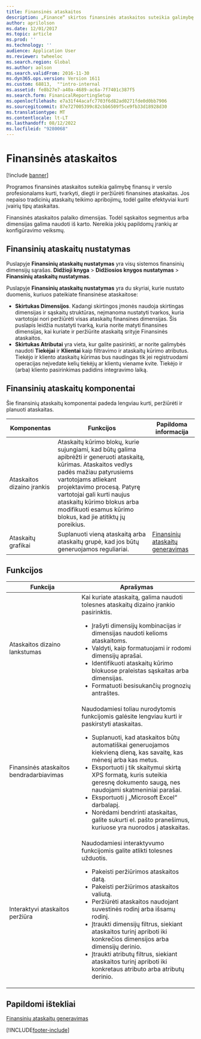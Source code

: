 ```yaml
---
title: Finansinės ataskaitos
description: „Finance“ skirtos finansinės ataskaitos suteikia galimybę finansų ir verslo profesionalams kurti, tvarkyti, diegti ir peržiūrėti finansines ataskaitas.
author: aprilolson
ms.date: 12/01/2017
ms.topic: article
ms.prod: ''
ms.technology: ''
audience: Application User
ms.reviewer: twheeloc
ms.search.region: Global
ms.author: aolson
ms.search.validFrom: 2016-11-30
ms.dyn365.ops.version: Version 1611
ms.custom: 68813,  ""intro-internal
ms.assetid: fe8b27e7-a40a-4689-ac6a-7f7401c387f5
ms.search.form: FinanicalReportingSetup
ms.openlocfilehash: e7a31f44acafc7703f6d82ad0271fde0d0bb7906
ms.sourcegitcommit: 87e727005399c82cbb6509f5ce9fb33d18928d30
ms.translationtype: MT
ms.contentlocale: lt-LT
ms.lasthandoff: 08/12/2022
ms.locfileid: "9280068"
---
```

# <a name="financial-reporting"></a>Finansinės ataskaitos

[!include [banner](../includes/banner.md)]

Programos finansinės ataskaitos suteikia galimybę finansų ir verslo profesionalams kurti, tvarkyti, diegti ir peržiūrėti finansines ataskaitas. Jos nepaiso tradicinių ataskaitų teikimo apribojimų, todėl galite efektyviai kurti įvairių tipų ataskaitas.

Finansinės ataskaitos palaiko dimensijas. Todėl sąskaitos segmentus arba dimensijas galima naudoti iš karto. Nereikia jokių papildomų įrankių ar konfigūravimo veiksmų.

## <a name="financial-reporting-setup"></a>Finansinių ataskaitų nustatymas
Puslapyje **Finansinių ataskaitų nustatymas** yra visų sistemos finansinių dimensijų sąrašas. **Didžioji knyga** \> **Didžiosios knygos nustatymas** \> **Finansinių ataskaitų nustatymas**.

Puslapyje **Finansinių ataskaitų nustatymas** yra du skyriai, kurie nustato duomenis, kuriuos pateikiate finansinėse ataskaitose:

- **Skirtukas Dimensijos**. Kadangi skirtingos įmonės naudoja skirtingas dimensijas ir sąskaitų struktūras, neįmanoma nustatyti tvarkos, kuria vartotojai nori peržiūrėti visas ataskaitų finansines dimensijas. Šis puslapis leidžia nustatyti tvarką, kuria norite matyti finansines dimensijas, kai kuriate ir peržiūrite ataskaitą srityje Finansinės ataskaitos.
- **Skirtukas Atributai** yra vieta, kur galite pasirinkti, ar norite galimybės naudoti **Tiekėjai** ir **Klientai** kaip filtravimo ir ataskaitų kūrimo atributus. Tiekėjo ir kliento ataskaitų kūrimas bus naudingas tik jei registruodami operacijas neįvedate kelių tiekėjų ar klientų viename kvite. Tiekėjo ir (arba) kliento pasirinkimas padidins integravimo laiką.

## <a name="financial-reporting-components"></a>Finansinių ataskaitų komponentai
Šie finansinių ataskaitų komponentai padeda lengviau kurti, peržiūrėti ir planuoti ataskaitas.

| Komponentas        | Funkcijos | Papildoma informacija |
|------------------|-----------|------------------------|
| Ataskaitos dizaino įrankis  | Ataskaitų kūrimo blokų, kurie sujungiami, kad būtų galima apibrėžti ir generuoti ataskaitą, kūrimas. Ataskaitos vedlys padės mažiau patyrusiems vartotojams atliekant projektavimo procesą. Patyrę vartotojai gali kurti naujus ataskaitų kūrimo blokus arba modifikuoti esamus kūrimo blokus, kad jie atitiktų jų poreikius. | |
| Ataskaitų grafikai | Suplanuoti vieną ataskaitą arba ataskaitų grupė, kad jos būtų generuojamos reguliariai. | [Finansinių ataskaitų generavimas](generate-financial-report.md) |

## <a name="features"></a>Funkcijos
<table>
<thead>
<tr>
<th>Funkcija</th>
<th>Aprašymas</th>
</tr>
</thead>
<tbody>
<tr>
<td>Ataskaitos dizaino lankstumas</td>
<td>Kai kuriate ataskaitą, galima naudoti tolesnes ataskaitų dizaino įrankio pasirinktis.
<ul>
<li>Įrašyti dimensijų kombinacijas ir dimensijas naudoti kelioms ataskaitoms.</li>
<li>Valdyti, kaip formatuojami ir rodomi dimensijų aprašai.</li>
<li>Identifikuoti ataskaitų kūrimo blokuose praleistas sąskaitas arba dimensijas.</li>
<li>Formatuoti besisukančių prognozių antraštes.</li>
</ul>
</td>
</tr>
<tr>
<td>Finansinės ataskaitos bendradarbiavimas</td>
<td>Naudodamiesi toliau nurodytomis funkcijomis galėsite lengviau kurti ir paskirstyti ataskaitas.
<ul>
<li>Suplanuoti, kad ataskaitos būtų automatiškai generuojamos kiekvieną dieną, kas savaitę, kas mėnesį arba kas metus.</li>
<li>Eksportuoti į tik skaitymui skirtą XPS formatą, kuris suteikia geresnę dokumento saugą, nes naudojami skatmeniniai parašai.</li>
<li>Eksportuoti į „Microsoft Excel“ darbalapį.</li>
<li>Norėdami bendrinti ataskaitas, galite sukurti el. pašto pranešimus, kuriuose yra nuorodos į ataskaitas.</li>
</ul>
</td>
</tr>
<tr>
<td>Interaktyvi ataskaitos peržiūra</td>
<td>Naudodamiesi interaktyvumo funkcijomis galite atlikti tolesnes užduotis.
<ul>
<li>Pakeisti peržiūrimos ataskaitos datą.</li>
<li>Pakeisti peržiūrimos ataskaitos valiutą.</li>
<li>Peržiūrėti ataskaitos naudojant suvestinės rodinį arba išsamų rodinį.</li>
<li>Įtraukti dimensijų filtrus, siekiant ataskaitos turinį apriboti iki konkrečios dimensijos arba dimensijų derinio.</li>
<li>Įtraukti atributų filtrus, siekiant ataskaitos turinį apriboti iki konkretaus atributo arba atributų derinio.</li>
</ul>
</td>
</tr>
</tbody>
</table>

## <a name="additional-resources"></a>Papildomi ištekliai
[Finansinių ataskaitų generavimas](generate-financial-report.md)


[!INCLUDE[footer-include](../../../includes/footer-banner.md)]
